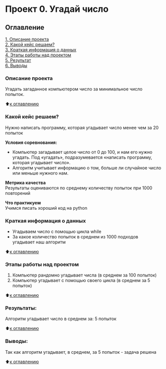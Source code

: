 # Проект 0. Угадай число

## Оглавление  
[1. Описание проекта](https://github.com/Mahagry/sf_ds_128/blob/main/project_0/README.md)  
[2. Какой кейс решаем?](https://github.com/Mahagry/sf_ds_128/blob/main/project_0/README.md#Какой-кейс-решаем)  
[3. Краткая информация о данных](https://github.com/Mahagry/sf_ds_128/blob/main/project_0/README.md#Краткая-информация-о-данных)  
[4. Этапы работы над проектом](https://github.com/Mahagry/sf_ds_128/blob/main/project_0/README.md#Этапы-работы-над-проектом)  
[5. Результат](https://github.com/Mahagry/sf_ds_128/blob/main/project_0/README.md#Результат)    
[6. Выводы](https://github.com/Mahagry/sf_ds_128/blob/main/project_0/README.md#Выводы) 

### Описание проекта    
Угадать загаданное компьютером число за минимальное число попыток.

:arrow_up:[к оглавлению](https://github.com/Mahagry/sf_ds_128/blob/main/project_0/README.md#Оглавление)


### Какой кейс решаем?    
Нужно написать программу, которая угадывает число менее чем за 20 попыток

**Условия соревнования:**  
- Компьютер загадывает целое число от 0 до 100, и нам его нужно угадать. Под «угадать», подразумевается «написать программу, которая угадывает число».
- Алгоритм учитывает информацию о том, больше ли случайное число или меньше нужного нам.

**Метрика качества**     
Результаты оцениваются по среднему количеству попыток при 1000 повторений

**Что практикуем**     
Учимся писать хороший код на python


### Краткая информация о данных
- Угадываем число с помощью цикла while
- За какое количество попыток в среднем из 1000 подходов угадывает наш алгоритм
  
:arrow_up:[к оглавлению](https://github.com/Mahagry/sf_ds_128/blob/main/project_0/README.md#Оглавление)


### Этапы работы над проектом  
1) Компьютер рандомно угадывает числа (в среднем за 100 попыток)
2) Компьютер угадывает с помощью своего цикла (в среднем за 5 попыток)

:arrow_up:[к оглавлению](https://github.com/Mahagry/sf_ds_128/blob/main/project_0/README.md#Оглавление)


### Результаты:  
Алгоритм угадывает число в среднем за: 5 попыток

:arrow_up:[к оглавлению](https://github.com/Mahagry/sf_ds_128/blob/main/project_0/README.md#Оглавление)


### Выводы:  
Так как алгоритм угадывает, в среднем, за 5 попыток - задача решена

:arrow_up:[к оглавлению](https://github.com/Mahagry/sf_ds_128/blob/main/project_0/README.md#Оглавление)

